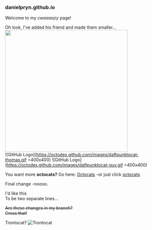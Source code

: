 ### danielpryn.github.io

Welcome to my *cwaaaazy* page!

Oh look, I've added his friend and made them smaller...  
<img src="https://octodex.github.com/images/daftpunktocat-thomas.gif" width="400px" height="400px" />  
![GitHub Logo](https://octodex.github.com/images/daftpunktocat-thomas.gif =400x400)
![GitHub Logo](https://octodex.github.com/images/daftpunktocat-guy.gif =400x400)

You want more **octocats?**
Go here: [Octocats](https://octodex.github.com/)
-or just click [octocats](https://octodex.github.com/)

Final change
-noooo.

I'd like this  
To be two separate lines...

~~Are these changes in my branch?~~ <br>
~~Cross that!~~

Trontocat?
![Trontocat](https://octodex.github.com/images/octotron.jpg)
